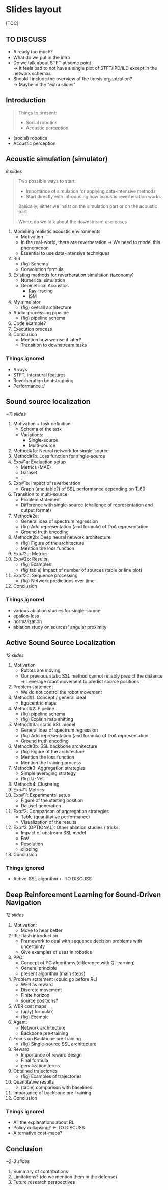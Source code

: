 # Slides layout

[TOC]


## TO DISCUSS
- Already too much?
- What do we put in the intro
- Do we talk about STFT at some point\
    -> It feels bad to not have a single plot of STFT/IPD/ILD except in the network schemas
- Should I include the overview of the thesis organization?\
    -> Maybe in the "extra slides"

## Introduction

> Things to present:
> - Social robotics
> - Acoustic perception

- (social) robotics
- Acoustic perception

## Acoustic simulation (simulator)

_8 slides_

> Two possible ways to start:
> - Importance of simulation for applying data-intensive methods
> - Start directly with introducing how acoustic reverberation works
>
> Basically, either we insist on the simulation part or on the acoustic part
>
> Where do we talk about the downstream use-cases

1. Modelling realistic acoustic environments:
    - Motivation
    - In the real-world, there are reverberation -> We need to model this phenomenon
    - Essential to use data-intensive techniques
1. RIR
    - (fig) Schema
    - Convolution formula
1. Existing methods for reverberation simulation (taxonomy)
    - Numerical simulation
    - Geometrical Acoustics
        - Ray-tracing
        - ISM
1. My simulator
    - (fig) overall architecture
1. Audio-processing pipeline
    - (fig) pipeline schema
1. Code example?
1. Execution process
1. Conclusion
    - Mention how we use it later?
    - Transition to downstream tasks

### Things ignored
- Arrays
- STFT, interaural features
- Reverberation bootstrapping
- Performance :/

## Sound source localization

_~11 slides_

1. Motivation + task definition
    - Schema of the task
    - Variations:
        - Single-source
        - Multi-source
1. Method#1a: Neural network for single-source
1. Method#1b: Loss function for single-source
1. Exp#1a: Evaluation setup
    - Metrics (MAE)
    - Dataset
    - ...
1. Exp#1b: impact of reverberation
    - Graph (and table?) of SSL performance depending on T_60
1. Transition to multi-source
    - Problem statement
    - Difference with single-source (challenge of representation and output format)
1. Method#2a:
    - General idea of spectrum regression
    - (fig) Add representation (and formula) of DoA representation
    - Ground truth encoding
1. Method#2b: Deep neural network architecture
    - (fig) Figure of the architecture
    - Mention the loss function
1. Exp#2a: Metrics
1. Exp#2b: Results
    - (fig) Examples
    - (fig|table) Impact of number of sources (table or line plot)
1. Exp#2c: Sequence processing
    - (fig) Network predictions over time
1. Conclusion

### Things ignored
- various ablation studies for single-source
- epsilon-loss
- normalization
- ablation study on sources' angular proximity


## Active Sound Source Localization

_12 slides_

1. Motivation
    - Robots are moving
    - Our previous static SSL method cannot reliably predict the distance
    => Leverage robot movement to predict source positions
1. Problem statement
    - We do not control the robot movement
1. Method#1: Concept / general ideal
    - Egocentric maps
1. Method#2: Pipeline
    - (fig) pipeline schema
    - (fig) Explain map shifting
1. Method#3a: static SSL model
    - General idea of spectrum regression
    - (fig) Add representation (and formula) of DoA representation
    - Ground truth encoding
1. Method#3b: SSL backbone architecture
    - (fig) Figure of the architecture
    - Mention the loss function
    - Mention the training process
1. Method#3: Aggregation strategies
    - Simple averaging strategy
    - (fig) U-Net
1. Method#4: Clustering
1. Exp#1: Metrics
1. Exp#1': Experimental setup
    - Figure of the starting position
    - Dataset generation
1. Exp#2: Comparison of aggregation strategies
    - Table (quantitative performance)
    - Visualization of the results
1. Exp#3 (OPTIONAL): Other ablation studies / tricks:
    - Impact of upstream SSL model
    - FoV
    - Resolution
    - clipping
1. Conclusion

### Things ignored
- Active-SSL algorithm <- TO DISCUSS


## Deep Reinforcement Learning for Sound-Driven Navigation

_12 slides_

1. Motivation:
    - Move to hear better
1. RL: flash introduction
    - Framework to deal with sequence decision problems with uncertainty
    - Give examples of uses in robotics
1. PPO:
    - Concept of PG algorithms (difference with Q-learning)
    - General principle
    - present algorithm (main steps)
1. Problem statement (could go before RL)
    - WER as reward
    - Discrete movement
    - Finite horizon
    - source positions?
1. WER cost maps
    - (ugly) formula?
    - (fig) Example
1. Agent:
    - Network architecture
    - Backbone pre-training
1. Focus on Backbone pre-training
    - (fig) Single-source SSL architecture
1. Reward
    - Importance of reward design
    - Final formula
    - penalization terms
1. Obtained trajectories
    - (fig) Examples of trajectories
1. Quantitative results
    - (table) comparison with baselines
1. Importance of backbone pre-training
1. Conclusion

### Things ignored
- All the explanations about RL
- Policy collapsing? <- TO DISCUSS
- Alternative cost-maps?

## Conclusion

_~2-3 slides_

1. Summary of contributions
1. Limitations? (do we mention them in the defense)
1. Future research perspectives
